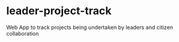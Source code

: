 # leader-project-track
Web App to track projects being undertaken by leaders and citizen collaboration

